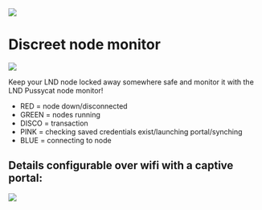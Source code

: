 <img src="https://i.imgur.com/JVv86hR.png">

# Discreet node monitor 

<img src="https://i.imgur.com/rROvhIL.jpg">

Keep your LND node locked away somewhere safe and monitor it with the LND Pussycat node monitor!

* RED = node down/disconnected
* GREEN = nodes running
* DISCO = transaction
* PINK = checking saved credentials exist/launching portal/synching
* BLUE = connecting to node 


## Details configurable over wifi with a captive portal:

<img src="https://i.imgur.com/CIvCVxS.png">
